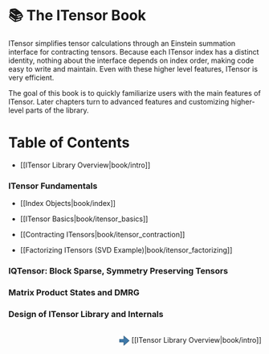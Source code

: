 # 📚  The ITensor Book

ITensor simplifies tensor
calculations through an Einstein summation interface for contracting tensors.
Because each ITensor index has a distinct identity, nothing about the interface
depends on index order, making code easy to write and maintain.
Even with these higher level features, ITensor is very efficient.

The goal of this book is to quickly familiarize users with the 
main features of ITensor. Later chapters turn to advanced features and
customizing higher-level parts of the library.

# Table of Contents

- [[ITensor Library Overview|book/intro]]

### ITensor Fundamentals

- [[Index Objects|book/index]]

- [[ITensor Basics|book/itensor_basics]]

- [[Contracting ITensors|book/itensor_contraction]]

- [[Factorizing ITensors (SVD Example)|book/itensor_factorizing]]

<!--- [[Case Study: TRG Algorithm|book/trg]]-->

<!--
- [[Sparse ITensors (combiners, diagonal,...)|book/itensor_sparse]]
-->

### IQTensor: Block Sparse, Symmetry Preserving Tensors

<!--
- [[IQTensor Overview|book/iqtensor_overview]]
- [[IQIndex Objects|book/iqindex]]
- [[IQTensor Basics|book/iqtensor_basics]]
-->

### Matrix Product States and DMRG

### Design of ITensor Library and Internals

<!--
- [[Dynamic Storage System|book/dynamic_storage]]
- [[Scale Factors (LogNum)|book/scale_factors]]
- [[TensorRef Layer|book/tensorref]]
-->

<br/>
<span style="float:right;"><img src="docs/book/images/right_arrow.png" width="20px" style="vertical-align:middle;"/> 
[[ITensor Library Overview|book/intro]]
</span>

